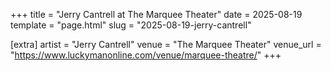 +++
title = "Jerry Cantrell at The Marquee Theater"
date = 2025-08-19
template = "page.html"
slug = "2025-08-19-jerry-cantrell"

[extra]
artist = "Jerry Cantrell"
venue = "The Marquee Theater"
venue_url = "https://www.luckymanonline.com/venue/marquee-theatre/"
+++

